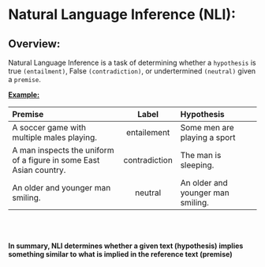 # Natural Language Inference (NLI):

## Overview:

Natural Language Inference is a task of determining whether a `hypothesis` is true `(entailment)`, False `(contradiction)`, or undertermined `(neutral)` given a `premise`.

**[Example:](http://nlpprogress.com/english/natural_language_inference.html#:~:text=Natural%20language%20inference%20is%20the,Premise)**

| Premise | Label | Hypothesis |
| :- | :-: | :- |
| A soccer game with multiple males playing. | entailement | Some men are playing a sport|
| A man inspects the uniform of a figure in some East Asian country. | contradiction | The man is sleeping. |
| An older and younger man smiling. | neutral | An older and younger man smiling. |

<br/><br/>

**In summary, NLI determines whether a given text (hypothesis) implies something similar to what is implied in the reference text (premise)**


